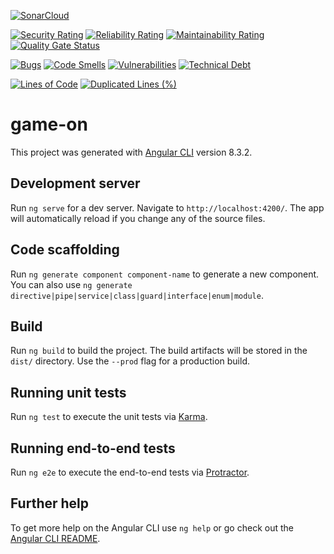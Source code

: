 [![SonarCloud](https://sonarcloud.io/images/project_badges/sonarcloud-white.svg)](https://sonarcloud.io/dashboard?id=SondosSamii_Game-On)

[![Security Rating](https://sonarcloud.io/api/project_badges/measure?project=SondosSamii_Game-On&metric=security_rating)](https://sonarcloud.io/dashboard?id=SondosSamii_Game-On)
[![Reliability Rating](https://sonarcloud.io/api/project_badges/measure?project=SondosSamii_Game-On&metric=reliability_rating)](https://sonarcloud.io/dashboard?id=SondosSamii_Game-On)
[![Maintainability Rating](https://sonarcloud.io/api/project_badges/measure?project=SondosSamii_Game-On&metric=sqale_rating)](https://sonarcloud.io/dashboard?id=SondosSamii_Game-On)
[![Quality Gate Status](https://sonarcloud.io/api/project_badges/measure?project=SondosSamii_Game-On&metric=alert_status)](https://sonarcloud.io/dashboard?id=SondosSamii_Game-On)

[![Bugs](https://sonarcloud.io/api/project_badges/measure?project=SondosSamii_Game-On&metric=bugs)](https://sonarcloud.io/dashboard?id=SondosSamii_Game-On)
[![Code Smells](https://sonarcloud.io/api/project_badges/measure?project=SondosSamii_Game-On&metric=code_smells)](https://sonarcloud.io/dashboard?id=SondosSamii_Game-On)
[![Vulnerabilities](https://sonarcloud.io/api/project_badges/measure?project=SondosSamii_Game-On&metric=vulnerabilities)](https://sonarcloud.io/dashboard?id=SondosSamii_Game-On)
[![Technical Debt](https://sonarcloud.io/api/project_badges/measure?project=SondosSamii_Game-On&metric=sqale_index)](https://sonarcloud.io/dashboard?id=SondosSamii_Game-On)

[![Lines of Code](https://sonarcloud.io/api/project_badges/measure?project=SondosSamii_Game-On&metric=ncloc)](https://sonarcloud.io/dashboard?id=SondosSamii_Game-On)
[![Duplicated Lines (%)](https://sonarcloud.io/api/project_badges/measure?project=SondosSamii_Game-On&metric=duplicated_lines_density)](https://sonarcloud.io/dashboard?id=SondosSamii_Game-On)

# game-on

This project was generated with [Angular CLI](https://github.com/angular/angular-cli) version 8.3.2.

## Development server

Run `ng serve` for a dev server. Navigate to `http://localhost:4200/`. The app will automatically reload if you change any of the source files.

## Code scaffolding

Run `ng generate component component-name` to generate a new component. You can also use `ng generate directive|pipe|service|class|guard|interface|enum|module`.

## Build

Run `ng build` to build the project. The build artifacts will be stored in the `dist/` directory. Use the `--prod` flag for a production build.

## Running unit tests

Run `ng test` to execute the unit tests via [Karma](https://karma-runner.github.io).

## Running end-to-end tests

Run `ng e2e` to execute the end-to-end tests via [Protractor](http://www.protractortest.org/).

## Further help

To get more help on the Angular CLI use `ng help` or go check out the [Angular CLI README](https://github.com/angular/angular-cli/blob/master/README.md).
